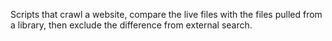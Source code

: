 Scripts that crawl a website, compare the live files with the files pulled from a library, then exclude the difference from external search.
